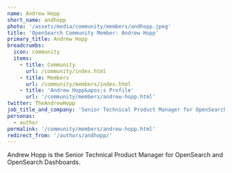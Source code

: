 ```yaml
---
name: Andrew Hopp
short_name: andhopp
photo: '/assets/media/community/members/andhopp.jpeg'
title: 'OpenSearch Community Member: Andrew Hopp'
primary_title: Andrew Hopp
breadcrumbs:
  icon: community
  items:
    - title: Community
      url: /community/index.html
    - title: Members
      url: /community/members/index.html
    - title: 'Andrew Hopp&apos;s Profile'
      url: '/community/members/andrew-hopp.html'
twitter: TheAndrewHopp
job_title_and_company: 'Senior Technical Product Manager for OpenSearch'
personas:
  - author
permalink: '/community/members/andrew-hopp.html'
redirect_from: '/authors/andhopp/'
---
```


Andrew Hopp is the Senior Technical Product Manager for OpenSearch and OpenSearch Dashboards. 